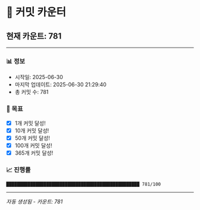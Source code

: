 # 🔢 커밋 카운터

## 현재 카운트: 781

---

### 📊 정보
- 시작일: 2025-06-30
- 마지막 업데이트: 2025-06-30 21:29:40
- 총 커밋 수: 781

### 🎯 목표
- [x] 1개 커밋 달성!
- [x] 10개 커밋 달성!
- [x] 50개 커밋 달성!
- [x] 100개 커밋 달성!
- [x] 365개 커밋 달성!

### 📈 진행률
```
██████████████████████████████████████████████████ 781/100
```

---
*자동 생성됨 - 카운트: 781*
